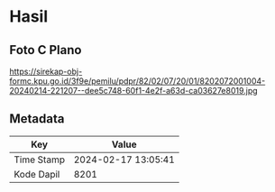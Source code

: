 # Hasil

## Foto C Plano

https://sirekap-obj-formc.kpu.go.id/3f9e/pemilu/pdpr/82/02/07/20/01/8202072001004-20240214-221207--dee5c748-60f1-4e2f-a63d-ca03627e8019.jpg


## Metadata

| Key        | Value               |
| ---------- | ------------------- |
| Time Stamp | 2024-02-17 13:05:41 |
| Kode Dapil | 8201                |



